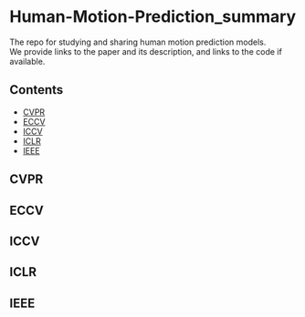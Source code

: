 # Human-Motion-Prediction_summary
The repo for studying and sharing human motion prediction models. \
We provide links to the paper and its description, and links to the code if available.

## Contents
- [CVPR](#CVPR)
- [ECCV](#ECCV)
- [ICCV](#ICCV)
- [ICLR](#ICLR)
- [IEEE](#IEEE)

## CVPR

## ECCV

## ICCV

## ICLR

## IEEE